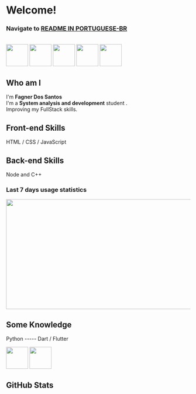 # Welcome!

### Navigate to  **<a href="https://github.com/fagnerdossantos/fagnerdossantos/blob/main/README.pt.md"> README IN PORTUGUESE-BR </a>**

<br>

<div>
  <img src="https://cdn.jsdelivr.net/gh/devicons/devicon/icons/html5/html5-original-wordmark.svg" height="60" width="60" />
  <img src="https://cdn.jsdelivr.net/gh/devicons/devicon/icons/css3/css3-original-wordmark.svg" height="60" width="60" />
  <img src="https://cdn.jsdelivr.net/gh/devicons/devicon/icons/javascript/javascript-plain.svg" height="60" width="60" />
  <img src="https://cdn.jsdelivr.net/gh/devicons/devicon/icons/nodejs/nodejs-original-wordmark.svg" height="60" width="60" />
  <img src="https://cdn.jsdelivr.net/gh/devicons/devicon/icons/cplusplus/cplusplus-original.svg" width="60" height="60" />
</div>
 
## Who am I

I'm **Fagner Dos Santos** <br/>
I'm a **System analysis and development** student . <br/>
Improving my FullStack skills.

## Front-end Skills
HTML / CSS / JavaScript

## Back-end Skills
Node and C++



 ### Last 7 days usage statistics
<div>
<!-- <img src="https://github-readme-stats.vercel.app/api/wakatime?username=fagnerdossantos" alt="" width="400" height="400" /> -->
<img src="https://wakatime.com/share/@fagnerdossantos/335e3c27-a9e6-4d0b-9f9d-02efb952e7cd.svg" width="600" height="300" />
</div>

## Some Knowledge
Python ----- Dart / Flutter

<div>
  <img src="https://cdn.jsdelivr.net/gh/devicons/devicon/icons/python/python-original-wordmark.svg" height="60" width="60">
  <img src="https://cdn.jsdelivr.net/gh/devicons/devicon/icons/dart/dart-plain-wordmark.svg" height="60" width="60">
 
</div>

## GitHub Stats
<p>&nbsp;</p>
<p><strong><img src="https://github-readme-stats.vercel.app/api?username=fagnerdossantos&amp;show_icons=true&amp;theme=tokyonight" alt="" /></strong></p>
